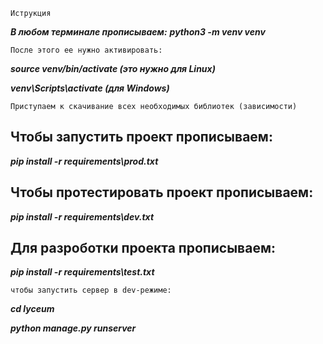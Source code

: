 ```
Иструкция
```
***В любом терминале прописываем:***
***python3 -m venv venv***
```
После этого ее нужно активировать:
```
***source venv/bin/activate (это нужно для Linux)***

***venv\Scripts\activate (для Windows)***
```
Приступаем к скачивание всех необходимых библиотек (зависимости)
```
## Чтобы запустить проект прописываем:
***pip install -r  requirements\prod.txt***
## Чтобы протестировать проект прописываем:
***pip install -r  requirements\dev.txt***
## Для разроботки проекта прописываем:
***pip install -r  requirements\test.txt***
```
чтобы запустить сервер в dev-режиме:
```
***cd lyceum***

***python manage.py runserver***
